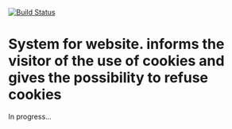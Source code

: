 [![Build Status](https://travis-ci.org/ipatate/grpd-cookies.svg?branch=develop)](https://travis-ci.org/ipatate/grpd-cookies)

# System for website. informs the visitor of the use of cookies and gives the possibility to refuse cookies

In progress...